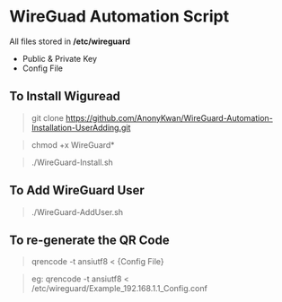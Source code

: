 # WireGuad Automation Script
All files stored in **/etc/wireguard**
* Public & Private Key
* Config File

## To Install Wiguread

> git clone https://github.com/AnonyKwan/WireGuard-Automation-Installation-UserAdding.git

> chmod +x WireGuard*

> ./WireGuard-Install.sh

## To Add WireGuard User

> ./WireGuard-AddUser.sh

## To re-generate the QR Code

> qrencode -t ansiutf8 < {Config File}

> eg: qrencode -t ansiutf8 < /etc/wireguard/Example_192.168.1.1_Config.conf